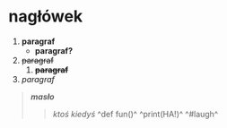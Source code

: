 # nagłówek

1. **paragraf**
    + **paragraf?**
2. ~~paragraf~~
    1. ~~**paragraf**~~
3. *paragraf*
>***masło*** 
>>*ktoś kiedyś*
^def fun()^
^print(HA!)^
^#laugh^
